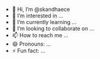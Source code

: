 - 👋 Hi, I’m @skandhaece
- 👀 I’m interested in ...
- 🌱 I’m currently learning ...
- 💞️ I’m looking to collaborate on ...
- 📫 How to reach me ...
- 😄 Pronouns: ...
- ⚡ Fun fact: ...

<!---
skandhaece/skandhaece is a ✨ special ✨ repository because its `README.md` (this file) appears on your GitHub profile.
You can click the Preview link to take a look at your changes.
--->
